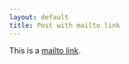 ```yaml
---
layout: default
title: Post with mailto link
---
```


This is a <a href="mailto:mifsud.k@gmail.com?Subject=Just an email">mailto link</a>.